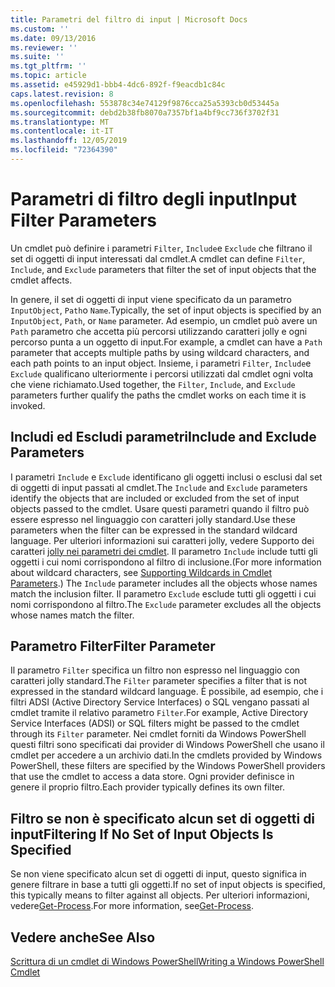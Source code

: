 ```yaml
---
title: Parametri del filtro di input | Microsoft Docs
ms.custom: ''
ms.date: 09/13/2016
ms.reviewer: ''
ms.suite: ''
ms.tgt_pltfrm: ''
ms.topic: article
ms.assetid: e45929d1-bbb4-4dc6-892f-f9eacdb1c84c
caps.latest.revision: 8
ms.openlocfilehash: 553878c34e74129f9876cca25a5393cb0d53445a
ms.sourcegitcommit: debd2b38fb8070a7357bf1a4bf9cc736f3702f31
ms.translationtype: MT
ms.contentlocale: it-IT
ms.lasthandoff: 12/05/2019
ms.locfileid: "72364390"
---
```

# <a name="input-filter-parameters"></a><span data-ttu-id="9719f-102">Parametri di filtro degli input</span><span class="sxs-lookup"><span data-stu-id="9719f-102">Input Filter Parameters</span></span>

<span data-ttu-id="9719f-103">Un cmdlet può definire i parametri `Filter`, `Include`e `Exclude` che filtrano il set di oggetti di input interessati dal cmdlet.</span><span class="sxs-lookup"><span data-stu-id="9719f-103">A cmdlet can define `Filter`, `Include`, and `Exclude` parameters that filter the set of input objects that the cmdlet affects.</span></span>

<span data-ttu-id="9719f-104">In genere, il set di oggetti di input viene specificato da un parametro `InputObject`, `Path`o `Name`.</span><span class="sxs-lookup"><span data-stu-id="9719f-104">Typically, the set of input objects is specified by an `InputObject`, `Path`, or `Name` parameter.</span></span> <span data-ttu-id="9719f-105">Ad esempio, un cmdlet può avere un `Path` parametro che accetta più percorsi utilizzando caratteri jolly e ogni percorso punta a un oggetto di input.</span><span class="sxs-lookup"><span data-stu-id="9719f-105">For example, a cmdlet can have a `Path` parameter that accepts multiple paths by using wildcard characters, and each path points to an input object.</span></span> <span data-ttu-id="9719f-106">Insieme, i parametri `Filter`, `Include`e `Exclude` qualificano ulteriormente i percorsi utilizzati dal cmdlet ogni volta che viene richiamato.</span><span class="sxs-lookup"><span data-stu-id="9719f-106">Used together, the `Filter`, `Include`, and `Exclude` parameters further qualify the paths the cmdlet works on each time it is invoked.</span></span>

## <a name="include-and-exclude-parameters"></a><span data-ttu-id="9719f-107">Includi ed Escludi parametri</span><span class="sxs-lookup"><span data-stu-id="9719f-107">Include and Exclude Parameters</span></span>

<span data-ttu-id="9719f-108">I parametri `Include` e `Exclude` identificano gli oggetti inclusi o esclusi dal set di oggetti di input passati al cmdlet.</span><span class="sxs-lookup"><span data-stu-id="9719f-108">The `Include` and `Exclude` parameters identify the objects that are included or excluded from the set of input objects passed to the cmdlet.</span></span> <span data-ttu-id="9719f-109">Usare questi parametri quando il filtro può essere espresso nel linguaggio con caratteri jolly standard.</span><span class="sxs-lookup"><span data-stu-id="9719f-109">Use these parameters when the filter can be expressed in the standard wildcard language.</span></span> <span data-ttu-id="9719f-110">Per ulteriori informazioni sui caratteri jolly, vedere Supporto dei caratteri [jolly nei parametri dei cmdlet](./supporting-wildcard-characters-in-cmdlet-parameters.md). Il parametro `Include` include tutti gli oggetti i cui nomi corrispondono al filtro di inclusione.</span><span class="sxs-lookup"><span data-stu-id="9719f-110">(For more information about wildcard characters, see [Supporting Wildcards in Cmdlet Parameters](./supporting-wildcard-characters-in-cmdlet-parameters.md).) The `Include` parameter includes all the objects whose names match the inclusion filter.</span></span> <span data-ttu-id="9719f-111">Il parametro `Exclude` esclude tutti gli oggetti i cui nomi corrispondono al filtro.</span><span class="sxs-lookup"><span data-stu-id="9719f-111">The `Exclude` parameter excludes all the objects whose names match the filter.</span></span>

## <a name="filter-parameter"></a><span data-ttu-id="9719f-112">Parametro Filter</span><span class="sxs-lookup"><span data-stu-id="9719f-112">Filter Parameter</span></span>

<span data-ttu-id="9719f-113">Il parametro `Filter` specifica un filtro non espresso nel linguaggio con caratteri jolly standard.</span><span class="sxs-lookup"><span data-stu-id="9719f-113">The `Filter` parameter specifies a filter that is not expressed in the standard wildcard language.</span></span> <span data-ttu-id="9719f-114">È possibile, ad esempio, che i filtri ADSI (Active Directory Service Interfaces) o SQL vengano passati al cmdlet tramite il relativo parametro `Filter`.</span><span class="sxs-lookup"><span data-stu-id="9719f-114">For example, Active Directory Service Interfaces (ADSI) or SQL filters might be passed to the cmdlet through its `Filter` parameter.</span></span> <span data-ttu-id="9719f-115">Nei cmdlet forniti da Windows PowerShell questi filtri sono specificati dai provider di Windows PowerShell che usano il cmdlet per accedere a un archivio dati.</span><span class="sxs-lookup"><span data-stu-id="9719f-115">In the cmdlets provided by Windows PowerShell, these filters are specified by the Windows PowerShell providers that use the cmdlet to access a data store.</span></span> <span data-ttu-id="9719f-116">Ogni provider definisce in genere il proprio filtro.</span><span class="sxs-lookup"><span data-stu-id="9719f-116">Each provider typically defines its own filter.</span></span>

## <a name="filtering-if-no-set-of-input-objects-is-specified"></a><span data-ttu-id="9719f-117">Filtro se non è specificato alcun set di oggetti di input</span><span class="sxs-lookup"><span data-stu-id="9719f-117">Filtering If No Set of Input Objects Is Specified</span></span>

<span data-ttu-id="9719f-118">Se non viene specificato alcun set di oggetti di input, questo significa in genere filtrare in base a tutti gli oggetti.</span><span class="sxs-lookup"><span data-stu-id="9719f-118">If no set of input objects is specified, this typically means to filter against all objects.</span></span> <span data-ttu-id="9719f-119">Per ulteriori informazioni, vedere[Get-Process](/powershell/module/Microsoft.PowerShell.Management/Get-Process).</span><span class="sxs-lookup"><span data-stu-id="9719f-119">For more information, see[Get-Process](/powershell/module/Microsoft.PowerShell.Management/Get-Process).</span></span>

## <a name="see-also"></a><span data-ttu-id="9719f-120">Vedere anche</span><span class="sxs-lookup"><span data-stu-id="9719f-120">See Also</span></span>

[<span data-ttu-id="9719f-121">Scrittura di un cmdlet di Windows PowerShell</span><span class="sxs-lookup"><span data-stu-id="9719f-121">Writing a Windows PowerShell Cmdlet</span></span>](./writing-a-windows-powershell-cmdlet.md)